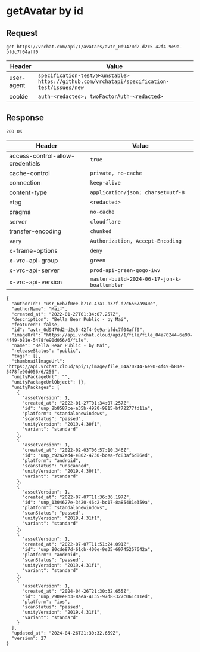 # getAvatar by id

## Request
`get https://vrchat.com/api/1/avatars/avtr_0d9470d2-d2c5-42f4-9e9a-bfdc7f04aff0`

| Header | Value |
| ------ | ----- |
| user-agent | `specification-test/@<unstable> https://github.com/vrchatapi/specification-test/issues/new` |
| cookie | `auth=<redacted>; twoFactorAuth=<redacted>` |


## Response
`200 OK`

| Header | Value |
| ------ | ----- |
| access-control-allow-credentials | `true` |
| cache-control | `private, no-cache` |
| connection | `keep-alive` |
| content-type | `application/json; charset=utf-8` |
| etag | `<redacted>` |
| pragma | `no-cache` |
| server | `cloudflare` |
| transfer-encoding | `chunked` |
| vary | `Authorization, Accept-Encoding` |
| x-frame-options | `deny` |
| x-vrc-api-group | `green` |
| x-vrc-api-server | `prod-api-green-gogo-iwv` |
| x-vrc-api-version | `master-build-2024-06-17-jon-k-boattumbler` |

```jsonc
{
  "authorId": "usr_6eb7f0ee-b71c-47a1-b37f-d2c6567a940e",
  "authorName": "Mai♡",
  "created_at": "2022-01-27T01:34:07.257Z",
  "description": "Bella Bear Public - by Mai",
  "featured": false,
  "id": "avtr_0d9470d2-d2c5-42f4-9e9a-bfdc7f04aff0",
  "imageUrl": "https://api.vrchat.cloud/api/1/file/file_04a70244-6e90-4f49-b81e-5478fe90d056/6/file",
  "name": "Bella Bear Public - by Mai",
  "releaseStatus": "public",
  "tags": [],
  "thumbnailImageUrl": "https://api.vrchat.cloud/api/1/image/file_04a70244-6e90-4f49-b81e-5478fe90d056/6/256",
  "unityPackageUrl": "",
  "unityPackageUrlObject": {},
  "unityPackages": [
    {
      "assetVersion": 1,
      "created_at": "2022-01-27T01:34:07.257Z",
      "id": "unp_8b8587ce-a35b-4920-9815-bf72277fd11a",
      "platform": "standalonewindows",
      "scanStatus": "passed",
      "unityVersion": "2019.4.30f1",
      "variant": "standard"
    },
    {
      "assetVersion": 1,
      "created_at": "2022-02-03T06:57:10.346Z",
      "id": "unp_c92a2ed4-e802-4730-bcea-fc83af6d86ed",
      "platform": "android",
      "scanStatus": "unscanned",
      "unityVersion": "2019.4.30f1",
      "variant": "standard"
    },
    {
      "assetVersion": 1,
      "created_at": "2022-07-07T11:36:36.197Z",
      "id": "unp_1304627e-3420-46c2-bc17-8a85481e359a",
      "platform": "standalonewindows",
      "scanStatus": "passed",
      "unityVersion": "2019.4.31f1",
      "variant": "standard"
    },
    {
      "assetVersion": 1,
      "created_at": "2022-07-07T11:51:24.091Z",
      "id": "unp_80cde87d-61cb-400e-9e35-69745257642a",
      "platform": "android",
      "scanStatus": "passed",
      "unityVersion": "2019.4.31f1",
      "variant": "standard"
    },
    {
      "assetVersion": 1,
      "created_at": "2024-04-26T21:30:32.655Z",
      "id": "unp_290ee8b3-8aea-4135-97d8-327c061c11ed",
      "platform": "ios",
      "scanStatus": "passed",
      "unityVersion": "2019.4.31f1",
      "variant": "standard"
    }
  ],
  "updated_at": "2024-04-26T21:30:32.659Z",
  "version": 27
}
```
